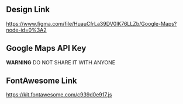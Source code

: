 ## Design Link

https://www.figma.com/file/HuauCfrLa39DV0lK76LLZb/Google-Maps?node-id=0%3A2

## Google Maps API Key

**WARNING**
DO NOT SHARE IT WITH ANYONE

## FontAwesome Link

https://kit.fontawesome.com/c939d0e917.js

